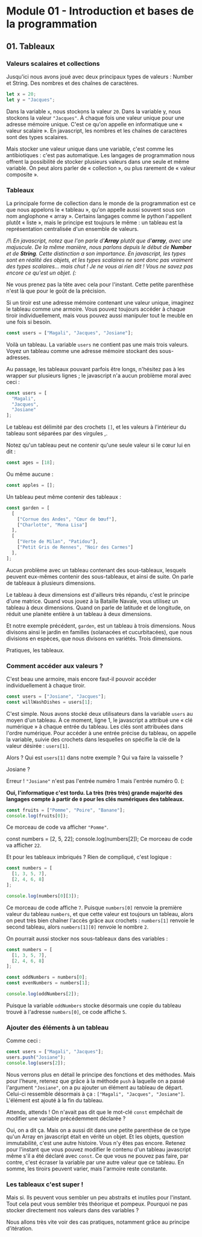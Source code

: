 # Module 01 - Introduction et bases de la programmation

## 01. Tableaux

### Valeurs scalaires et collections

Jusqu'ici nous avons joué avec deux principaux types de valeurs : Number et String. Des nombres et des chaînes de caractères.

````js
let x = 20;
let y = "Jacques";
````

Dans la variable `x`, nous stockons la valeur `20`. Dans la variable y, nous stockons la valeur `"Jacques"`. À chaque fois une valeur unique pour une adresse mémoire unique. C'est ce qu'on appelle en informatique une « valeur scalaire ». En javascript, les nombres et les chaînes de caractères sont des types scalaires.

Mais stocker une valeur unique dans une variable, c'est comme les antibiotiques : c'est pas automatique. Les langages de programmation nous offrent la possibilité de stocker plusieurs valeurs dans une seule et même variable. On peut alors parler de « collection », ou plus rarement de « valeur composite ».

### Tableaux

La principale forme de collection dans le monde de la programmation est ce que nous appelons le « tableau », qu'on appelle aussi souvent sous son nom anglophone « array ». Certains langages comme le python l'appellent plutôt « liste », mais le principe est toujours le même : un tableau est la représentation centralisée d'un ensemble de valeurs.

*/!\ En javascript, notez que l'on parle d'***Array*** plutôt que d'***array***, avec une majuscule. De la même manière, nous parlons depuis le début de ***Number*** et de ***String***. Cette distinction a son importance. En javascript, les types sont en réalité des objets, et les types scalaires ne sont donc pas vraiment des types scalaires... mais chut ! Je ne vous ai rien dit ! Vous ne savez pas encore ce qu'est un objet. (:*

Ne vous prenez pas la tête avec cela pour l'instant. Cette petite parenthèse n'est là que pour le goût de la précision.

Si un tiroir est une adresse mémoire contenant une valeur unique, imaginez le tableau comme une armoire. Vous pouvez toujours accéder à chaque tiroir individuellement, mais vous pouvez aussi manipuler tout le meuble en une fois si besoin.

````js
const users = ["Magali", "Jacques", "Josiane"];
````

Voilà un tableau. La variable `users` ne contient pas une mais trois valeurs. Voyez un tableau comme une adresse mémoire stockant des sous-adresses.

Au passage, les tableaux pouvant parfois être longs, n'hésitez pas à les wrapper sur plusieurs lignes ; le javascript n'a aucun problème moral avec ceci :

````js
const users = [
  "Magali",
  "Jacques",
  "Josiane"
];
````

Le tableau est délimité par des crochets `[]`, et les valeurs à l'intérieur du tableau sont séparées par des virgules ,.

Notez qu'un tableau peut ne contenir qu'une seule valeur si le cœur lui en dit :

````js
const ages = [18];
````

Ou même aucune :

````js
const apples = [];
````

Un tableau peut même contenir des tableaux :

````js
const garden = [
  [
    ["Cornue des Andes", "Cœur de bœuf"],
    ["Charlotte", "Mona Lisa"]
  ],
  [
    ["Verte de Milan", "Patidou"],
    ["Petit Gris de Rennes", "Noir des Carmes"]
  ],
];
````

Aucun problème avec un tableau contenant des sous-tableaux, lesquels peuvent eux-mêmes contenir des sous-tableaux, et ainsi de suite. On parle de tableaux à plusieurs dimensions.

Le tableau à deux dimensions est d'ailleurs très répandu, c'est le principe d'une matrice. Quand vous jouez à la Bataille Navale, vous utilisez un tableau à deux dimensions. Quand on parle de latitude et de longitude, on réduit une planète entière à un tableau à deux dimensions.

Et notre exemple précédent, `garden`, est un tableau à trois dimensions. Nous divisons ainsi le jardin en familles (solanacées et cucurbitacées), que nous divisions en espèces, que nous divisons en variétés. Trois dimensions.

Pratiques, les tableaux.

### Comment accéder aux valeurs ?

C'est beau une armoire, mais encore faut-il pouvoir accéder individuellement à chaque tiroir.

````js
const users = ["Josiane", "Jacques"];
const willWashDishes = users[1];
````

C'est simple. Nous avons stocké deux utilisateurs dans la variable `users` au moyen d'un tableau. À ce moment, ligne 1, le javascript a attribué une « clé numérique » à chaque entrée du tableau. Les clés sont attribuées dans l'ordre numérique. Pour accéder à une entrée précise du tableau, on appelle la variable, suivie des crochets dans lesquelles on spécifie la clé de la valeur désirée : `users[1]`.

Alors ? Qui est `users[1]` dans notre exemple ? Qui va faire la vaisselle ?

Josiane ?

Erreur ! `"Josiane"` n'est pas l'entrée numéro 1 mais l'entrée numéro 0. (:

**Oui, l'informatique c'est tordu. La très (très très) grande majorité des langages compte à partir de `0` pour les clés numériques des tableaux.**

````js
const fruits = ["Pomme", "Poire", "Banane"];
console.log(fruits[0]);
````

Ce morceau de code va afficher `"Pomme"`.

const numbers = [2, 5, 22];
console.log(numbers[2]);
Ce morceau de code va afficher `22`.

Et pour les tableaux imbriqués ? Rien de compliqué, c'est logique :

````js
const numbers = [
  [1, 3, 5, 7],
  [2, 4, 6, 8]
];

console.log(numbers[0][3]);
````

Ce morceau de code affiche `7`. Puisque `numbers[0]` renvoie la première valeur du tableau `numbers`, et que cette valeur est toujours un tableau, alors on peut très bien chaîner l'accès grâce aux crochets : `numbers[1]` renvoie le second tableau, alors `numbers[1][0]` renvoie le nombre `2`.

On pourrait aussi stocker nos sous-tableaux dans des variables :

````js
const numbers = [
  [1, 3, 5, 7],
  [2, 4, 6, 8]
];

const oddNumbers = numbers[0];
const evenNumbers = numbers[1];

console.log(oddNumbers[2]);
````

Puisque la variable `oddNumbers` stocke désormais une copie du tableau trouvé à l'adresse `numbers[0]`, ce code affiche `5`.

### Ajouter des éléments à un tableau

Comme ceci :

````js
const users = ["Magali", "Jacques"];
users.push("Josiane");
console.log(users[2]);
````

Nous verrons plus en détail le principe des fonctions et des méthodes. Mais pour l'heure, retenez que grâce à la méthode `push` à laquelle on a passé l'argument `"Josiane"`, on a pu ajouter un élément au tableau de départ. Celui-ci ressemble désormais à ça : `["Magali", "Jacques", "Josiane"]`. L'élément est ajouté à la fin du tableau.

Attends, attends ! On n'avait pas dit que le mot-clé `const` empêchait de modifier une variable précédemment déclarée ?

Oui, on a dit ça. Mais on a aussi dit dans une petite parenthèse de ce type qu'un Array en javascript était en vérité un objet. Et les objets, question immutabilité, c'est une autre histoire. Vous n'y êtes pas encore. Retenez pour l'instant que vous pouvez modifier le contenu d'un tableau javascript même s'il a été déclaré avec `const`. Ce que vous ne pouvez pas faire, par contre, c'est écraser la variable par une autre valeur que ce tableau. En somme, les tiroirs peuvent varier, mais l'armoire reste constante.

### Les tableaux c'est super !

Mais si. Ils peuvent vous sembler un peu abstraits et inutiles pour l'instant. Tout cela peut vous sembler très théorique et pompeux. Pourquoi ne pas stocker directement nos valeurs dans des variables ?

Nous allons très vite voir des cas pratiques, notamment grâce au principe d'itération.
